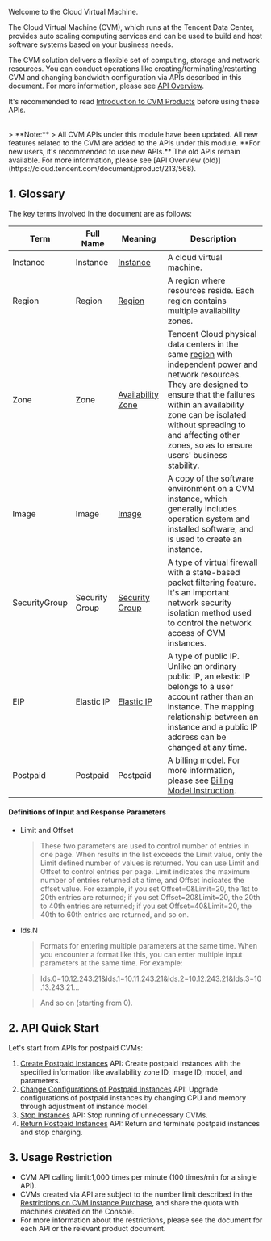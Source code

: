 Welcome to the Cloud Virtual Machine.

The Cloud Virtual Machine (CVM), which runs at the Tencent Data Center, provides auto scaling computing services and can be used to build and host software systems based on your business needs.

The CVM solution delivers a flexible set of computing, storage and network resources. You can conduct operations like creating/terminating/restarting CVM and changing bandwidth configuration via APIs described in this document. For more information, please see [API Overview](/document/api/213/10015).

It's recommended to read [Introduction to CVM Products](/doc/product/213/495) before using these APIs.


<br>
> **Note:**
> All CVM APIs under this module have been updated. All new features related to the CVM are added to the APIs under this module. **For new users, it's recommended to use new APIs.** The old APIs remain available. For more information, please see [API Overview (old)](https://cloud.tencent.com/document/product/213/568).

<br>

## 1. Glossary
The key terms involved in the document are as follows:

| Term | Full Name | Meaning | Description |
|---------|---------|---------|---------|
| Instance | Instance | [Instance](/doc/product/213/4939) | A cloud virtual machine. |
| Region | Region | [Region](/document/product/213/497#1.-.E5.9C.B0.E5.9F.9F) | A region where resources reside. Each region contains multiple availability zones. |
| Zone | Zone | [Availability Zone](/doc/product/213/6091) | Tencent Cloud physical data centers in the same [region](/doc/product/213/6091) with independent power and network resources. They are designed to ensure that the failures within an availability zone can be isolated without spreading to and affecting other zones, so as to ensure users' business stability. |
| Image | Image | [Image](/doc/product/213/4940) | A copy of the software environment on a CVM instance, which generally includes operation system and installed software, and is used to create an instance. |
| SecurityGroup | Security Group | [Security Group](/doc/product/213/5221) | A type of virtual firewall with a state-based packet filtering feature. It's an important network security isolation method used to control the network access of CVM instances. |
| EIP | Elastic IP | [Elastic IP](/doc/product/213/5733) | A type of public IP. Unlike an ordinary public IP, an elastic IP belongs to a user account rather than an instance. The mapping relationship between an instance and a public IP address can be changed at any time. |
| Postpaid | Postpaid | Postpaid | A billing model. For more information, please see [Billing Model Instruction](/doc/product/213/2180#2.-.E6.8C.89.E9.87.8F.E8.AE.A1.E8.B4.B9). |

#### Definitions of Input and Response Parameters
* Limit and Offset

	> These two parameters are used to control number of entries in one page. When results in the list exceeds the Limit value, only the Limit defined number of values is returned. You can use Limit and Offset to control entries per page. Limit indicates the maximum number of entries returned at a time, and Offset indicates the offset value.
	> For example, if you set Offset=0&Limit=20, the 1st to 20th entries are returned; if you set Offset=20&Limit=20, the 20th to 40th entries are returned; if you set Offset=40&Limit=20, the 40th to 60th entries are returned, and so on.
	
* Ids.N

	> Formats for entering multiple parameters at the same time. When you encounter a format like this, you can enter multiple input parameters at the same time. For example:
	
	> Ids.0=10.12.243.21&Ids.1=10.11.243.21&Ids.2=10.12.243.21&Ids.3=10.13.243.21...
	
	> And so on (starting from 0).


## 2. API Quick Start

Let's start from APIs for postpaid CVMs:

1. [Create Postpaid Instances](/document/api/213/9384) API: Create postpaid instances with the specified information like availability zone ID, image ID, model, and parameters.
2. [Change Configurations of Postpaid Instances](/document/api/213/9394) API: Upgrade configurations of postpaid instances by changing CPU and memory through adjustment of instance model.
3. [Stop Instances](/document/api/213/9383) API: Stop running of unnecessary CVMs.
4. [Return Postpaid Instances](/document/api/213/9395) API: Return and terminate postpaid instances and stop charging.

## 3. Usage Restriction 
* CVM API calling limit:1,000 times per minute (100 times/min for a single API).
* CVMs created via API are subject to the number limit described in the [Restrictions on CVM Instance Purchase](/doc/product/213/2664), and share the quota with machines created on the Console.
* For more information about the restrictions, please see the document for each API or the relevant product document.




